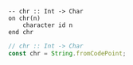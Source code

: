 ```applescript
-- chr :: Int -> Charon chr(n)	character id nend chr
```

```js
// chr :: Int -> Char
const chr = String.fromCodePoint;
```